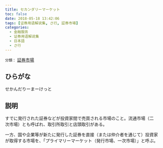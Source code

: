 ```yaml
---
title: セカンダリーマーケット
toc: false
date: 2018-05-18 13:42:06
tags: [证券用语解说集, さ行, 証券市場]
categories:
  - 金融服务
  - 证券用语解说集
  - 日本語
  - さ行
---
```


`分類：` [証券市場](/tags/証券市場/)

## ひらがな

せかんだりーまーけっと

## 説明

すでに発行された証券などが投資家間で売買される市場のこと。流通市場（二次市場）とも呼ばれ、取引所取引と店頭取引がある。

一方、国や企業等が新たに発行した証券を直接（または仲介者を通じて）投資家が取得する市場を、「プライマリーマーケット（発行市場、一次市場）」と呼ぶ。
